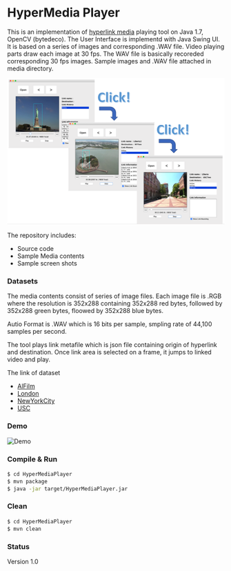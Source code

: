 # HyperMedia Player

This is an implementation of [hyperlink media](https://en.wikipedia.org/wiki/Hypervideo) playing tool on Java 1.7, OpenCV (bytedeco). The User Interface is implementd with Java Swing UI. It is based on a series of images and corresponding .WAV file. Video playing parts draw each image at 30 fps. The WAV file is basically recoreded corresponding 30 fps images. Sample images and .WAV file attached in media directory.

![Sample screen shot](screenshot.png)

The repository includes:
* Source code
* Sample Media contents
* Sample screen shots

### Datasets

The media contents consist of series of image files. Each image file is .RGB where the resolution is 352x288 containing 352x288 red bytes, followed by 352x288 green bytes, floowed by 352x288 blue bytes.

Autio Format is .WAV which is 16 bits per sample, smpling rate of 44,100 samples per second.

The tool plays link metafile which is json file containing origin of hyperlink and destination. Once link area is selected on a frame, it jumps to linked video and play.

The link of dataset
* [AlFilm](https://drive.google.com/file/d/1X7xJV0em3uiRn05Y-B5pRDPVkAx1BsgN/view?usp=sharing)
* [London](https://drive.google.com/file/d/1asHib_JR-xik9FylzS-uzvGARFbTJl7c/view?usp=sharing)
* [NewYorkCity](https://drive.google.com/file/d/1B8WbMcsKiyJFV5erhpVQDUVuAIRqp1Uk/view?usp=sharing)
* [USC](https://drive.google.com/file/d/1XjmxxeHgBIZb_uMnKP2U9k_E8ejTk9Do/view?usp=sharing)

### Demo
![Demo](demo.gif)


### Compile & Run

```bash
$ cd HyperMediaPlayer
$ mvn package
$ java -jar target/HyperMediaPlayer.jar
```

### Clean

```bash
$ cd HyperMediaPlayer
$ mvn clean
```

### Status

Version 1.0

